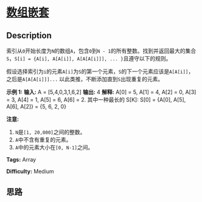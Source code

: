 # [数组嵌套][title]

## Description

索引从`0`开始长度为`N`的数组`A`，包含`0`到`N - 1`的所有整数。找到并返回最大的集合`S`，`S[i] = {A[i], A[A[i]],
A[A[A[i]]], ... }`且遵守以下的规则。

假设选择索引为`i`的元素`A[i]`为`S`的第一个元素，`S`的下一个元素应该是`A[A[i]]`，之后是`A[A[A[i]]]...`
以此类推，不断添加直到`S`出现重复的元素。

**示例  1:**
            **输入:** A = [5,4,0,3,1,6,2]    **输出:** 4    **解释:**     A[0] = 5, A[1] = 4, A[2] = 0, A[3] = 3, A[4] = 1, A[5] = 6, A[6] = 2.        其中一种最长的 S[K]:    S[0] = {A[0], A[5], A[6], A[2]} = {5, 6, 2, 0}    

**注意:**

  1. `N`是`[1, 20,000]`之间的整数。
  2. `A`中不含有重复的元素。
  3. `A`中的元素大小在`[0, N-1]`之间。


**Tags:** Array

**Difficulty:** Medium

## 思路

[title]: https://leetcode-cn.com/problems/array-nesting
